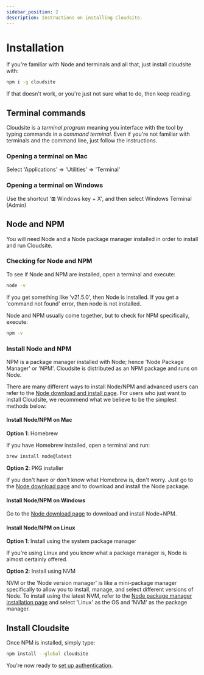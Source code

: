 ```yaml
---
sidebar_position: 2
description: Instructions on installing Cloudsite.
---
```

# Installation

If you're familiar with Node and terminals and all that, just install cloudsite with:
```bash
npm i -g cloudsite
```

If that doesn't work, or you're just not sure what to do, then keep reading.

## Terminal commands

Cloudsite is a _terminal program_ meaning you interface with the tool by typing commands in a _command terminal_. Even if you're not familiar with terminals and the command line, just follow the instructions.

### Opening a terminal on Mac

Select 'Applications' => 'Utilities' => 'Terminal'

### Opening a terminal on Windows

Use the shortcut '⊞ Windows key + X', and then select Windows Terminal (Admin)

## Node and NPM

You will need Node and a Node package manager installed in order to install and run Cloudsite.

### Checking for Node and NPM

To see if Node and NPM are installed, open a terminal and execute:
```bash
node -v
```

If you get something like 'v21.5.0', then Node is installed. If you get a 'command not found' error, then node is not installed.

Node and NPM usually come together, but to check for NPM specifically, execute:
```bash
npm -v
```

### Install Node and NPM

NPM is a package manager installed with Node; hence 'Node Package Manager' or 'NPM'. Cloudsite is distributed as an NPM package and runs on Node.

There are many different ways to install Node/NPM and advanced users can refer to the [Node download and install page](https://nodejs.org/en/download/package-manager). For users who just want to install Cloudsite, we recommend what we believe to be the simplest methods below:

#### Install Node/NPM on Mac

__Option 1__: Homebrew

If you have Homebrew installed, open a terminal and run:
```bash
brew install node@latest
```

__Option 2__: PKG installer

If you don't have or don't know what Homebrew is, don't worry. Just go to the [Node download page](https://nodejs.org/en/download) and to download and install the Node package.

#### Install Node/NPM on Windows

Go to the [Node download page](https://nodejs.org/en/download) to download and install Node+NPM.

#### Install Node/NPM on Linux

__Option 1__: Install using the system package manager

If you're using Linux and you know what a package manager is, Node is almost certainly offered.

__Option 2__: Install using NVM

NVM or the 'Node version manager' is like a mini-package manager specifically to allow you to install, manage, and select different versions of Node. To install using the latest NVM, refer to the [Node package manager installation page](https://nodejs.org/en/download/package-manager) and select 'Linux' as the OS and 'NVM' as the package manager.

## Install Cloudsite

Once NPM is installed, simply type:
```bash
npm install --global cloudsite
```

You're now ready to [set up authentication](/docs/get-started/authentication).

